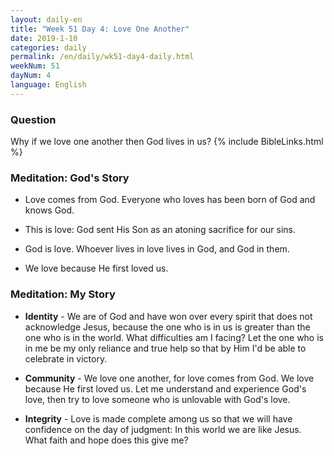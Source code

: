 ```yaml
---
layout: daily-en
title: "Week 51 Day 4: Love One Another"
date: 2019-1-10 
categories: daily
permalink: /en/daily/wk51-day4-daily.html
weekNum: 51
dayNum: 4
language: English
---
```


### Question     
Why if we love one another then God lives in us?
{% include BibleLinks.html %} 

### Meditation: God's Story   
+ Love comes from God. Everyone who loves has been born of God and knows God. 

+ This is love: God sent His Son as an atoning sacrifice for our sins. 

+ God is love. Whoever lives in love lives in God, and God in them. 

+ We love because He first loved us. 

### Meditation: My Story   
+ **Identity** - We are of God and have won over every spirit that does not acknowledge Jesus, because the one who is in us is greater than the one who is in the world. What difficulties am I facing? Let the one who is in me be my only reliance and true help so that by Him I'd be able to celebrate in victory. 

+ **Community** - We love one another, for love comes from God. We love because He first loved us. Let me understand and experience God's love, then try to love someone who is unlovable with God's love. 

+ **Integrity** - Love is made complete among us so that we will have confidence on the day of judgment: In this world we are like Jesus. What faith and hope does this give me? 
